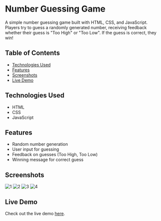 # Number Guessing Game

A simple number guessing game built with HTML, CSS, and JavaScript. Players try to guess a randomly generated number, receiving feedback whether their guess is "Too High" or "Too Low". If the guess is correct, they win!

## Table of Contents

- [Technologies Used](#technologies-used)
- [Features](#features)
- [Screenshots](#screenshots)
- [Live Demo](#live-demo)

## Technologies Used

- HTML
- CSS
- JavaScript

## Features

- Random number generation
- User input for guessing
- Feedback on guesses (Too High, Too Low)
- Winning message for correct guess

## Screenshots
![1](https://github.com/user-attachments/assets/316b374b-f57f-4fce-8cc6-2a5292854ce0)
![2](https://github.com/user-attachments/assets/9ae2f20f-8f4b-4487-9340-bdef462635f4)
![3](https://github.com/user-attachments/assets/15685155-390a-4715-a2aa-873f10547662)
![4](https://github.com/user-attachments/assets/e2e54040-ca43-46f2-a9e7-0b4811c073f9)

## Live Demo

Check out the live demo [here](https://vasanthrs-dev.github.io/Guess-My-Number-Game/).



